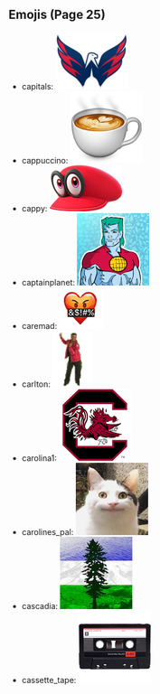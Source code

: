 
## Emojis (Page 25)

* capitals: ![capitals](output/capitals.png)
* cappuccino: ![cappuccino](output/cappuccino.png)
* cappy: ![cappy](output/cappy.png)
* captainplanet: ![captainplanet](output/captainplanet.png)
* caremad: ![caremad](output/caremad.png)
* carlton: ![carlton](output/carlton.gif)
* carolina1: ![carolina1](output/carolina1.png)
* carolines_pal: ![carolines_pal](output/carolines_pal.jpg)
* cascadia: ![cascadia](output/cascadia.jpg)
* cassette_tape: ![cassette_tape](output/cassette_tape.png)
